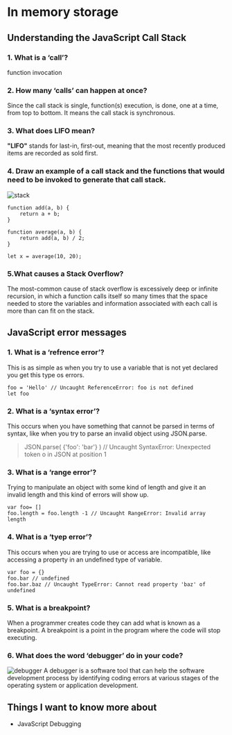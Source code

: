 # In memory storage

## Understanding the JavaScript Call Stack
### 1. What is a ‘call’?
function invocation
### 2. How many ‘calls’ can happen at once?
Since the call stack is single, function(s) execution, is done, one at a time, from top to bottom. It means the call stack is synchronous.
### 3. What does LIFO mean?
**"LIFO"** stands for last-in, first-out, meaning that the most recently produced items are recorded as sold first.
### 4. Draw an example of a call stack and the functions that would need to be invoked to generate that call stack.

![stack](https://upload.wikimedia.org/wikipedia/commons/thumb/d/d3/Call_stack_layout.svg/1024px-Call_stack_layout.svg.png)

```
function add(a, b) {
    return a + b;
}

function average(a, b) {
    return add(a, b) / 2;
}

let x = average(10, 20);
```
### 5.What causes a Stack Overflow?
The most-common cause of stack overflow is excessively deep or infinite recursion, in which a function calls itself so many times that the space needed to store the variables and information associated with each call is more than can fit on the stack.

## JavaScript error messages

### 1. What is a ‘refrence error’?
This is as simple as when you try to use a variable that is not yet declared you get this type os errors.

```
foo = 'Hello' // Uncaught ReferenceError: foo is not defined
let foo
```
### 2. What is a ‘syntax error’?
This occurs when you have something that cannot be parsed in terms of syntax, like when you try to parse an invalid object using JSON.parse.

> JSON.parse( {'foo': 'bar'} ) // Uncaught SyntaxError: Unexpected token o in JSON at position 1

### 3. What is a ‘range error’?
Trying to manipulate an object with some kind of length and give it an invalid length and this kind of errors will show up.

```
var foo= []
foo.length = foo.length -1 // Uncaught RangeError: Invalid array length
```
### 4. What is a ‘tyep error’?
This occurs when you are trying to use or access are incompatible, like accessing a property in an undefined type of variable.

```
var foo = {}
foo.bar // undefined
foo.bar.baz // Uncaught TypeError: Cannot read property 'baz' of undefined
```
### 5. What is a breakpoint?
When a programmer creates code they can add what is known as a breakpoint. A breakpoint is a point in the program where the code will stop executing.
### 6. What does the word ‘debugger’ do in your code?
![debugger](https://miro.medium.com/max/1400/1*F8zI019d4DUxu2P4rj5Syw.jpeg)
A debugger is a software tool that can help the software development process by identifying coding errors at various stages of the operating system or application development.

## Things I want to know more about
* JavaScript Debugging

